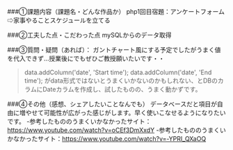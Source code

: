 ###①課題内容（課題名・どんな作品か）
php1回目宿題：アンケートフォーム⇨家事やることスケジュールを立てる

###②工夫した点・こだわった点
mySQLからのデータ取得

###③質問・疑問（あれば）：
ガントチャート風にする予定でしたがうまく値を代入できず…授業後にでもぜひご教授願いたいです・・
>data.addColumn('date', 'Start time');
>data.addColumn('date', 'End time');
がdata形式ではないとうまくいかないのかもしれない、とDBのカラムにDateカラムを作成し、試したものの、うまく動かずです。

###④その他（感想、シェアしたいことなんでも）
データベースだと項目が自由に増やせて可能性が広がった感じがします。早く使いこなせるようになりたいです。
-参考したもののうまくいかなかったサイト：https://www.youtube.com/watch?v=oCEf3DmXxdY
-参考したもののうまくいかなかったサイト：https://www.youtube.com/watch?v=-YPRI_QXaOQ
